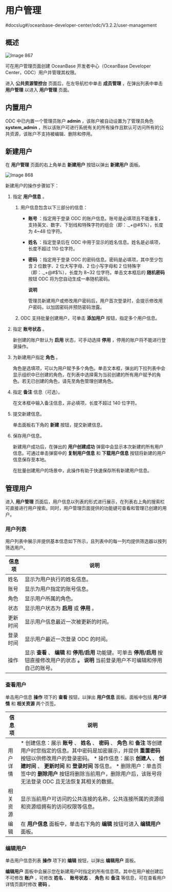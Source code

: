 用户管理 
=========================
#docslug#/oceanbase-developer-center/odc/V3.2.2/user-management


概述 
-----------------------

![Image 867](https://help-static-aliyun-doc.aliyuncs.com/assets/img/zh-CN/9942208461/p308934.png)

可在用户管理页面创建 OceanBase 开发者中心（OceanBase Developer Center，ODC）用户并管理其权限。

进入 **公共资源管控台** 页面后，在左导航栏中单击 **成员管理** ，在弹出列表中单击 **用户管理** 以进入 **用户管理** 页面。

内置用户 
-------------------------

ODC 中已内置一个管理员账户 **admin** ，该账户被自动设置为了管理员角色 **system_admin** ，所以该账户可进行系统有关的所有操作且默认可访问所有的公共资源，该账户不支持被编辑、删除和停用。

新建用户 
-------------------------

在 **用户管理** 页面的右上角单击 **新建用户** 按钮以弹出 **新建用户** 面板。

![Image 868](https://help-static-aliyun-doc.aliyuncs.com/assets/img/zh-CN/9942208461/p308936.png)

新建用户的操作步骤如下：

1. 指定 **用户信息** 。

   1. 用户信息包含以下三部分的信息：

      * **账号** ：指定用于登录 ODC 的账户信息。账号是必填项且不能重复，支持英文、数字、下划线和特殊字符的组合（即：._+@#$%），长度为 4\~48 位字符。

        
      
      * **姓名** ：指定登录后在 ODC 中用于显示的姓名信息。姓名是必填项，长度不超过 110 位字符。

        
      
      * **密码** ：指定用于登录 ODC 的密码信息。密码是必填项，其中至少包含 2 位数字、2 位大写字母、2 位小写字母和 2 位特殊字（即：._+@#$%），长度为 8\~32 位字符。单击文本框后的 **随机密码** 按钮 ODC 将为您自动生成一串随机密码。

        **说明**

        

        管理员新建用户或修改用户密码后，用户首次登录时，会提示修改用户密码，以加固密码并预防密码泄露。
        
      

      
   
   2. ODC 支持批量创建用户，可单击 **添加用户** 按钮，指定多个用户信息。

      
   

   

2. 指定 **账号状态** 。

   新创建的账户默认为 **启用** 状态，可手动选择 **停用** ，停用的账户将不能进行登录操作。
   

3. 为新建用户指定 **角色** 。

   角色是选填项，可以为用户赋予多个角色。单击文本框，弹出的下拉列表中会显示组织中已创建的角色，在列表中选择需为当前创建的所有用户赋予的角色。若无已创建的角色，请先至角色管理创建角色。
   

4. 指定 **备注** 信息（可选）。

   在文本框中输入备注信息，非必填项，长度不超过 140 位字符。
   

5. 提交新建信息。

   单击面板右下角的 **新建** 按钮，提交新建信息。
   

6. 保存用户信息。

   新建用户成功后，在弹出的 **用户创建成功** 弹窗中会显示本次新建的所有用户信息。可通过单击弹窗中的 **复制用户信息** 和 **下载用户信息** 按钮将新建的用户信息保存至本地。

   在批量创建用户的场景中，此操作有助于快速保存所有新建用户信息。
   




管理用户 
-------------------------

进入 **用户管理** 页面后，用户信息以列表的形式进行展示，在列表右上角的搜索栏可直接进行用户搜索。同时，用户管理页面提供的功能键可查看和管理已创建的用户。

### 用户列表 

用户列表中展示并提供基本信息如下所示，且列表中的每一列均提供筛选器以按列筛选用户。


| 信息项  |                                                               说明                                                                |
|------|---------------------------------------------------------------------------------------------------------------------------------|
| 姓名   | 显示为用户执行的姓名信息。                                                                                                                   |
| 账号   | 显示为用户指定的账号信息。                                                                                                                   |
| 角色   | 显示用户所属的角色。                                                                                                                      |
| 状态   | 显示用户状态为 **启用** 或 **停用** 。                                                                                                       |
| 更新时间 | 显示用户信息最近一次被更新的时间。                                                                                                               |
| 登录时间 | 显示用户最近一次登录 ODC 的时间。                                                                                                             |
| 操作   | 显示 **查看** 、 **编辑** 和 **停用/启用** 功能键。可单击 **停用/启用** 按钮直接修改用户的状态 **。**  **说明**  当前登录用户不可编辑和停用自己的账号。 |



### 查看用户 

单击用户信息 **操作** 项下的 **查看** 按钮，以弹出 **用户信息** 面板。面板中包括 **用户详情** 和 **相关资源** 两个页签。


| 信息项  |                                                                                                                                                                             说明                                                                                                                                                                              |
|------|-------------------------------------------------------------------------------------------------------------------------------------------------------------------------------------------------------------------------------------------------------------------------------------------------------------------------------------------------------------|
| 用户详情 | * 创建信息：展示 **账号** 、 **姓名** 、 **密码** 、 **角色** 和 **备注** 等创建用户时您指定的信息。其中密码是加密展示，并提供 **重置密码** 按钮以供修改用户的登录密码。   * 操作信息：展示 **创建人** 、 **创建时间** 、 **更新时间** 和 **登录时间** 等信息。   * 删除用户：单击页签中的 **删除用户** 按钮将删除当前用户，删除用户后，该账号将无法登录 ODC 且无法恢复其相关的数据。    |
| 相关资源 | 显示当前用户可访问的公共连接的名称，公共连接所属的资源组和资源组拥有的访问权限等信息。                                                                                                                                                                                                                                                                                                                 |
| 编辑   | 在 **用户信息** 面板中，单击右下角的 **编辑** 按钮可进入 **编辑用户** 面板。                                                                                                                                                                                                                                                                                                             |



### 编辑用户 

单击用户信息列表 **操作** 项下的 **编辑** 按钮，以弹出 **编辑用户** 面板。

**编辑用户** 面板中会展示您在新建用户时指定的所有信息项。其中在用户被创建后不可修改 **账户** ，可修改 **姓名** 、 **账号状态** 、 **角色** 和 **备注** 等信息，可在查看用户详情页面时修改 **密码** 。
